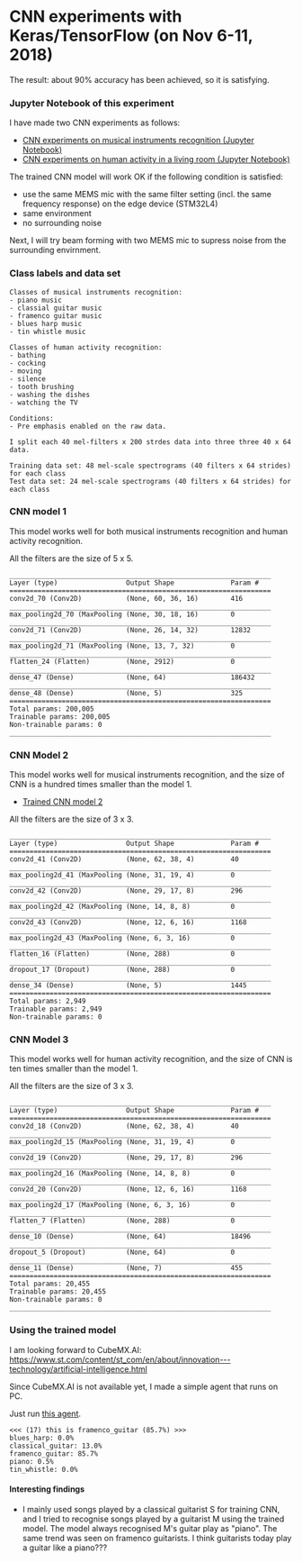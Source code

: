 # CNN experiments with Keras/TensorFlow (on Nov 6-11, 2018)

The result: about 90% accuracy has been achieved, so it is satisfying.

### Jupyter Notebook of this experiment

I have made two CNN experiments as follows:

- [CNN experiments on musical instruments recognition (Jupyter Notebook)](./tensorflow/CNN_for_AED.ipynb)
- [CNN experiments on human activity in a living room (Jupyter Notebook)](./tensorflow/CNN_for_AED_living_room.ipynb)

The trained CNN model will work OK if the following condition is satisfied:
- use the same MEMS mic with the same filter setting (incl. the same frequency response) on the edge device (STM32L4)
- same environment
- no surrounding noise

Next, I will try beam forming with two MEMS mic to supress noise from the surrounding envirnment.

### Class labels and data set

```
Classes of musical instruments recognition:
- piano music
- classial guitar music
- framenco guitar music
- blues harp music
- tin whistle music

Classes of human activity recognition:
- bathing
- cocking
- moving
- silence
- tooth brushing
- washing the dishes
- watching the TV

Conditions:
- Pre emphasis enabled on the raw data.

I split each 40 mel-filters x 200 strdes data into three three 40 x 64 data.

Training data set: 48 mel-scale spectrograms (40 filters x 64 strides) for each class
Test data set: 24 mel-scale spectrograms (40 filters x 64 strides) for each class
```

### CNN model 1

This model works well for both musical instruments recognition and human activity recognition.

All the filters are the size of 5 x 5.

```
_________________________________________________________________
Layer (type)                 Output Shape              Param #   
=================================================================
conv2d_70 (Conv2D)           (None, 60, 36, 16)        416       
_________________________________________________________________
max_pooling2d_70 (MaxPooling (None, 30, 18, 16)        0         
_________________________________________________________________
conv2d_71 (Conv2D)           (None, 26, 14, 32)        12832     
_________________________________________________________________
max_pooling2d_71 (MaxPooling (None, 13, 7, 32)         0         
_________________________________________________________________
flatten_24 (Flatten)         (None, 2912)              0         
_________________________________________________________________
dense_47 (Dense)             (None, 64)                186432    
_________________________________________________________________
dense_48 (Dense)             (None, 5)                 325       
=================================================================
Total params: 200,005
Trainable params: 200,005
Non-trainable params: 0
_________________________________________________________________
```

### CNN Model 2

This model works well for musical instruments recognition, and the size of CNN is a hundred times smaller than the model 1.

- [Trained CNN model 2](./cnn_for_aed_20181110221837.h5)

All the filters are the size of 3 x 3.

```
_________________________________________________________________
Layer (type)                 Output Shape              Param #   
=================================================================
conv2d_41 (Conv2D)           (None, 62, 38, 4)         40        
_________________________________________________________________
max_pooling2d_41 (MaxPooling (None, 31, 19, 4)         0         
_________________________________________________________________
conv2d_42 (Conv2D)           (None, 29, 17, 8)         296       
_________________________________________________________________
max_pooling2d_42 (MaxPooling (None, 14, 8, 8)          0         
_________________________________________________________________
conv2d_43 (Conv2D)           (None, 12, 6, 16)         1168      
_________________________________________________________________
max_pooling2d_43 (MaxPooling (None, 6, 3, 16)          0         
_________________________________________________________________
flatten_16 (Flatten)         (None, 288)               0         
_________________________________________________________________
dropout_17 (Dropout)         (None, 288)               0         
_________________________________________________________________
dense_34 (Dense)             (None, 5)                 1445      
=================================================================
Total params: 2,949
Trainable params: 2,949
Non-trainable params: 0
```

### CNN Model 3

This model works well for human activity recognition, and the size of CNN is ten times smaller than the model 1.

All the filters are the size of 3 x 3.

```
_________________________________________________________________
Layer (type)                 Output Shape              Param #   
=================================================================
conv2d_18 (Conv2D)           (None, 62, 38, 4)         40        
_________________________________________________________________
max_pooling2d_15 (MaxPooling (None, 31, 19, 4)         0         
_________________________________________________________________
conv2d_19 (Conv2D)           (None, 29, 17, 8)         296       
_________________________________________________________________
max_pooling2d_16 (MaxPooling (None, 14, 8, 8)          0         
_________________________________________________________________
conv2d_20 (Conv2D)           (None, 12, 6, 16)         1168      
_________________________________________________________________
max_pooling2d_17 (MaxPooling (None, 6, 3, 16)          0         
_________________________________________________________________
flatten_7 (Flatten)          (None, 288)               0         
_________________________________________________________________
dense_10 (Dense)             (None, 64)                18496     
_________________________________________________________________
dropout_5 (Dropout)          (None, 64)                0         
_________________________________________________________________
dense_11 (Dense)             (None, 7)                 455       
=================================================================
Total params: 20,455
Trainable params: 20,455
Non-trainable params: 0
_________________________________________________________________
```
### Using the trained model

I am looking forward to CubeMX.AI: https://www.st.com/content/st_com/en/about/innovation---technology/artificial-intelligence.html

Since CubeMX.AI is not available yet, I made a simple agent that runs on PC.

Just run [this agent](./tensorflow/agent.py).

```
<<< (17) this is framenco_guitar (85.7%) >>>
blues_harp: 0.0%
classical_guitar: 13.0%
framenco_guitar: 85.7%
piano: 0.5%
tin_whistle: 0.0%
```

#### Interesting findings

- I mainly used songs played by a classical guitarist S for training CNN, and I tried to recognise songs played by a guitarist M using the trained model. The model always recognised M's guitar play as "piano". The same trend was seen on framenco guitarists. I think guitarists today play a guitar like a piano???


